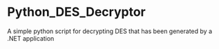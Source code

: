 # Python_DES_Decryptor
A simple python script for decrypting DES that has been generated by a .NET application
